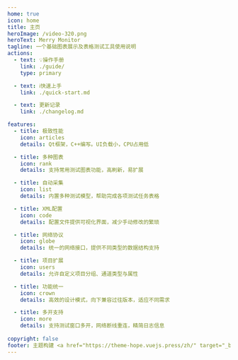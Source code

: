 ```yaml
---
home: true
icon: home
title: 主页
heroImage: /video-320.png
heroText: Merry Monitor
tagline: 一个基础图表展示及表格测试工具使用说明
actions:
  - text: 💡操作手册
    link: ./guide/
    type: primary

  - text: ℹ️快速上手
    link: ./quick-start.md

  - text: 更新记录
    link: ./changelog.md

features:
  - title: 极致性能
    icon: articles
    details: Qt框架，C++编写。UI负载小，CPU占用低

  - title: 多种图表
    icon: rank
    details: 支持常用测试图表功能，高刷新，易扩展

  - title: 自动采集
    icon: list
    details: 内置多种测试模型，帮助完成各项测试任务表格

  - title: XML配置
    icon: code
    details: 配置文件提供可视化界面，减少手动修改的繁琐

  - title: 网络协议
    icon: globe
    details: 统一的网络接口，提供不同类型的数据结构支持

  - title: 项目扩展
    icon: users
    details: 允许自定义项目分组、通道类型与属性

  - title: 功能统一
    icon: crown
    details: 高效的设计模式，向下兼容过往版本，适应不同需求

  - title: 多开支持
    icon: more
    details: 支持测试窗口多开，网络断线重连，精简日志信息
        
copyright: false
footer: 主题构建 <a href="https://theme-hope.vuejs.press/zh/" target="_blank">VuePress Theme Hope</a> | MIT Licensed | Copyright © 2023-present merry merry
---
```

